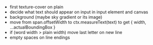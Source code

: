 - first texture-cover on plain
- decide what text should appear on input in input element and canvas
- background (maybe sky gradient or its image)
- move from span.offsetWidth to ctx.measureText(text) to get { width, ...actualBoundingBox }
- if (word width > plain width) move last letter on new line
- empty spaces on line endings